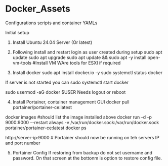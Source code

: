 # Docker_Assets
Configurations scripts and container YAMLs

Initial setup
1. Install Ubuntu 24.04 Server (Or latest)
   
2. Following install and restart login as user created during setup
sudo apt update
sudo apt upgrade
sudo apt update && sudo apt -y install open-vm-tools  #Install VM WAre tools for ESXI if required

4. Install docker
sudo apt install docker.io -y
sudo systemctl status docker

If server is not started you can sudo systemctl start docker

sudo usermod -aG docker $USER
Needs logout or reboot 

4. Install Portainer, container management GUI
docker pull portainer/portainer-ce:latest

docker images   #should list the image installed above
docker run -d -p 9000:9000 --restart always -v /var/run/docker.sock:/var/run/docker.sock portainer/portainer-ce:latest
docker ps

http://server-ip:9000  # Portainer should now be running on teh servers IP and port number

5. Portainer Config
If restoring from backup do not set username and password.  On that screen at the bottonm is option to restore config file.







